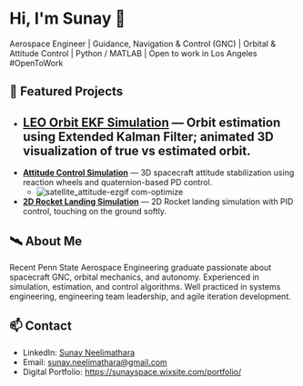 # Hi, I'm Sunay 👋
Aerospace Engineer | Guidance, Navigation & Control (GNC) | Orbital & Attitude Control | Python / MATLAB | Open to work in Los Angeles #OpenToWork

## 🚀 Featured Projects
- **[LEO Orbit EKF Simulation](https://github.com/NayStark/LEO-Extended-Kalman-Filter-Orbit-Simulation)** — Orbit estimation using Extended Kalman Filter; animated 3D visualization of true vs estimated orbit.
  - 
- **[Attitude Control Simulation](https://github.com/NayStark/Satellite-Attitude-Control-Simulation)** — 3D spacecraft attitude stabilization using reaction wheels and quaternion-based PD control.
  - ![satellite_attitude-ezgif com-optimize](https://github.com/user-attachments/assets/30271cb7-5e0f-4d4f-bc75-29bcc90a5196)
- **[2D Rocket Landing Simulation](https://github.com/NayStark/2D-PID-Smooth-Landing-Control)** — 2D Rocket landing simulation with PID control, touching on the ground softly.

## 🛰 About Me
Recent Penn State Aerospace Engineering graduate passionate about spacecraft GNC, orbital mechanics, and autonomy. Experienced in simulation, estimation, and control algorithms. Well practiced in systems engineering, engineering team leadership, and agile iteration development.

## 📫 Contact
- LinkedIn: [Sunay Neelimathara](https://www.linkedin.com/in/sunay-neelimathara-195b87263/)
- Email: sunay.neelimathara@gmail.com
- Digital Portfolio: https://sunayspace.wixsite.com/portfolio/
